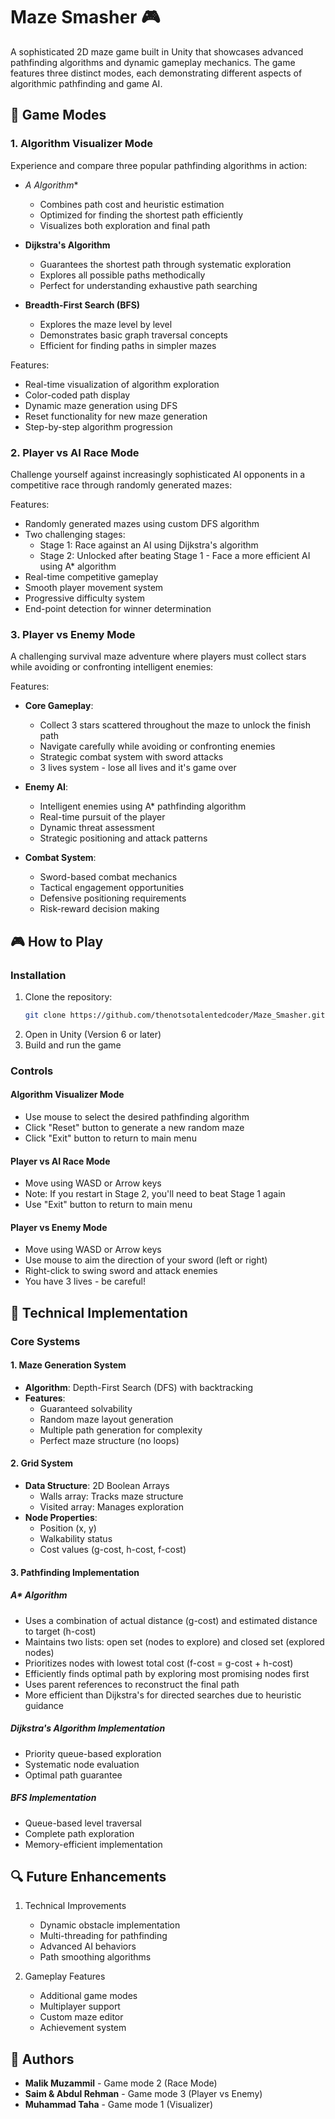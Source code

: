 # Maze Smasher 🎮

A sophisticated 2D maze game built in Unity that showcases advanced pathfinding algorithms and dynamic gameplay mechanics. The game features three distinct modes, each demonstrating different aspects of algorithmic pathfinding and game AI.

## 🎯 Game Modes

### 1. Algorithm Visualizer Mode
Experience and compare three popular pathfinding algorithms in action:

- **A* Algorithm**
  - Combines path cost and heuristic estimation
  - Optimized for finding the shortest path efficiently
  - Visualizes both exploration and final path
  
- **Dijkstra's Algorithm**
  - Guarantees the shortest path through systematic exploration
  - Explores all possible paths methodically
  - Perfect for understanding exhaustive path searching
  
- **Breadth-First Search (BFS)**
  - Explores the maze level by level
  - Demonstrates basic graph traversal concepts
  - Efficient for finding paths in simpler mazes

Features:
- Real-time visualization of algorithm exploration
- Color-coded path display
- Dynamic maze generation using DFS
- Reset functionality for new maze generation
- Step-by-step algorithm progression

### 2. Player vs AI Race Mode
Challenge yourself against increasingly sophisticated AI opponents in a competitive race through randomly generated mazes:

Features:
- Randomly generated mazes using custom DFS algorithm
- Two challenging stages:
  - Stage 1: Race against an AI using Dijkstra's algorithm
  - Stage 2: Unlocked after beating Stage 1 - Face a more efficient AI using A* algorithm
- Real-time competitive gameplay
- Smooth player movement system
- Progressive difficulty system
- End-point detection for winner determination

### 3. Player vs Enemy Mode
A challenging survival maze adventure where players must collect stars while avoiding or confronting intelligent enemies:

Features:
- **Core Gameplay**:
  - Collect 3 stars scattered throughout the maze to unlock the finish path
  - Navigate carefully while avoiding or confronting enemies
  - Strategic combat system with sword attacks
  - 3 lives system - lose all lives and it's game over

- **Enemy AI**:
  - Intelligent enemies using A* pathfinding algorithm
  - Real-time pursuit of the player
  - Dynamic threat assessment
  - Strategic positioning and attack patterns

- **Combat System**:
  - Sword-based combat mechanics
  - Tactical engagement opportunities
  - Defensive positioning requirements
  - Risk-reward decision making

## 🎮 How to Play

### Installation
1. Clone the repository:
   ```bash
   git clone https://github.com/thenotsotalentedcoder/Maze_Smasher.git
   ```
2. Open in Unity (Version 6 or later)
3. Build and run the game

### Controls

#### Algorithm Visualizer Mode
- Use mouse to select the desired pathfinding algorithm
- Click "Reset" button to generate a new random maze
- Click "Exit" button to return to main menu

#### Player vs AI Race Mode
- Move using WASD or Arrow keys
- Note: If you restart in Stage 2, you'll need to beat Stage 1 again
- Use "Exit" button to return to main menu

#### Player vs Enemy Mode
- Move using WASD or Arrow keys
- Use mouse to aim the direction of your sword (left or right)
- Right-click to swing sword and attack enemies
- You have 3 lives - be careful!

## 🔧 Technical Implementation

### Core Systems

#### 1. Maze Generation System
- **Algorithm**: Depth-First Search (DFS) with backtracking
- **Features**:
  - Guaranteed solvability
  - Random maze layout generation
  - Multiple path generation for complexity
  - Perfect maze structure (no loops)

#### 2. Grid System
- **Data Structure**: 2D Boolean Arrays
  - Walls array: Tracks maze structure
  - Visited array: Manages exploration
- **Node Properties**:
  - Position (x, y)
  - Walkability status
  - Cost values (g-cost, h-cost, f-cost)

#### 3. Pathfinding Implementation

##### A* Algorithm
- Uses a combination of actual distance (g-cost) and estimated distance to target (h-cost)
- Maintains two lists: open set (nodes to explore) and closed set (explored nodes)
- Prioritizes nodes with lowest total cost (f-cost = g-cost + h-cost)
- Efficiently finds optimal path by exploring most promising nodes first
- Uses parent references to reconstruct the final path
- More efficient than Dijkstra's for directed searches due to heuristic guidance

##### Dijkstra's Algorithm Implementation
- Priority queue-based exploration
- Systematic node evaluation
- Optimal path guarantee

##### BFS Implementation
- Queue-based level traversal
- Complete path exploration
- Memory-efficient implementation

## 🔍 Future Enhancements

1. Technical Improvements
   - Dynamic obstacle implementation
   - Multi-threading for pathfinding
   - Advanced AI behaviors
   - Path smoothing algorithms

2. Gameplay Features
   - Additional game modes
   - Multiplayer support
   - Custom maze editor
   - Achievement system


## 👥 Authors

- **Malik Muzammil** - Game mode 2 (Race Mode)
- **Saim & Abdul Rehman** - Game mode 3 (Player vs Enemy)
- **Muhammad Taha** - Game mode 1 (Visualizer)
